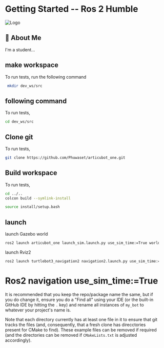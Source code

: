 # Getting Started -- Ros 2 Humble


![Logo](https://www.therobotreport.com/wp-content/uploads/2022/05/ros-humble-hawksbill-featured.jpg)


## 🚀 About Me
I'm a student...

## make workspace

To run tests, run the following command

```bash
 mkdir dev_ws/src
```

##  following command

To run tests, 

```bash
cd dev_ws/src
```

##  Clone git

To run tests, 

```bash
git clone https://github.com/Phuwaset/articubot_one.git

```
## Build workspace

To run tests, 

```bash
cd ../..
colcon build --symlink-install

```

```bash
source install/setup.bash

```


## launch

launch Gazebo world

```bash
ros2 launch articubot_one launch_sim.launch.py use_sim_time:=True world:=./src/articubot_one/worlds/obstacles_last.world 
```


launch Rviz2 
```bash
ros2 launch turtlebot3_navigation2 navigation2.launch.py use_sim_time:=True map:=src/articubot_one/map/map.yaml 
```

# Ros2 navigation use_sim_time:=True

It is recommended that you keep the repo/package name the same, but if you do change it, ensure you do a "Find all" using your IDE (or the built-in GitHub IDE by hitting the `.` key) and rename all instances of `my_bot` to whatever your project's name is.

Note that each directory currently has at least one file in it to ensure that git tracks the files (and, consequently, that a fresh clone has direcctories present for CMake to find). These example files can be removed if required (and the directories can be removed if `CMakeLists.txt` is adjusted accordingly).
